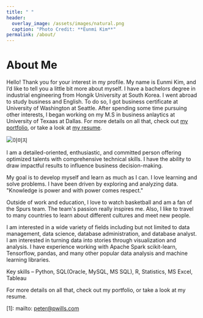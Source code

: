 ```yaml
---
title: " "
header:
  overlay_image: /assets/images/natural.png
  caption: "Photo Credit: **Eunmi Kim**"
permalink: /about/
---
```


# About Me

Hello! Thank you for your interest in my profile.  My name is Eunmi Kim, and I’d like to tell you a little bit more about myself. I have a bachelors degree in industrial engineering from Hongik University at South Korea. I went abroad to study business and English. To do so, I got business certificate at University of Washington at Seattle. After spending some time pursuing other interests, I began working on my M.S in business anlaytics at University of Texaas at Dallas. For more details on all that, check out [my portfolio](/portfolio/), or take a look at [my resume][4]. 

![이미지](https://ifh.cc/v-g4UgyS)

I am a detailed-oriented, enthusiastic, and committed person offering optimized talents with comprehensive technical skills. I have the ability to draw impactful results to influence business decision-making.

My goal is to develop myself and learn as much as I can. I love learning and solve problems. I have been driven by exploring and analyzing data. "Knowledge is power and with power comes respect."

Outside of work and education, I love to watch basketball and am a fan of the Spurs team. The team's passion really inspires me. Also, I like to travel to many countries to learn about different cultures and meet new people. 

I am interested in a wide variety of fields including but not limited to data management, data science, database administration, and database analyst. I  am interested in turning data into stories through visualization and analysis. I have experience working with Apache Spark scikit-learn, Tensorflow, pandas, and many other popular data analysis and machine learning libraries.


Key skills – Python,  SQL(Oracle, MySQL, MS SQL), R, Statistics, MS Excel, Tableau

For more details on all that, check out my portfolio, or take a look at my resume.


  
[1]: mailto: peter@pwills.com

[2]: /assets/docs/thesis.pdf

[3]: https://www.zendust.org/monastery

[4]: /assets/docs/resume.pdf

[5]: https://www.entelligent.com

[6]: https://www.thetradedesk.com

[7]: https://multithreaded.stitchfix.com/algorithms/

